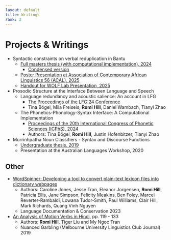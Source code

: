 ```yaml
---
layout: default
title: Writings
rank: 2
---
```


# Projects & Writings

- Syntactic constraints on verbal reduplication in Bantu
  - [Full masters thesis (with computational implementation), 2024](assets/files/hill_masters_thesis_full.pdf)
    - [Condensed version](assets/files/hill_masters_thesis_shortened.pdf)
  - [Poster Presentation at Association of Contemporary African Linguistics 56 (ACAL), 2025](assets/files/hill_acal_poster.pdf)
  - [Handout for WOLF Lab Presentation, 2025](assets/files/hill_wolf_lab_presentation.pdf)
- Prosodic Structure at the Interface Between Language and Speech
  - Language redundancy and acoustic salience: An account in LFG
    - [The Proceedings of the LFG'24 Conference](https://lfg-proceedings.org/lfg/index.php/main/article/view/60)
    - Tina Bögel, Mila Freiseis, **Romi Hill**, Daniel Wambach, Tianyi Zhao
  - The Phonetics-Phonology-Syntax Interface: A Computational Implementation
    - [Proceedings of the 20th International Congress of Phonetic Sciences (ICPhS), 2024](https://www.internationalphoneticassociation.org/icphs-proceedings/ICPhS2023/full_papers/629.pdf)
    - Authors: Tina Bögel, **Romi Hill**, Justin Hofenbitzer, Tianyi Zhao
- Murrinhpatha Noun Classifiers - Syntax and Discourse Functions
  - [Undergraduate thesis, 2019](assets/files/hill_undergrad_thesis.pdf)
  - Presentation at the Australian Languages Workshop, 2020

## Other
- [WordSpinner: Developing a tool to convert plain-text lexicon files into dictionary webpages](https://scholarspace.manoa.hawaii.edu/items/644f42d4-ec80-461e-a4ea-8dad91afe433)
  - Authors: Caroline Jones, Jesse Tran, Eleanor Jorgensen, **Romi Hill**, Patricia Ellis, Jane Simpson, Felicity Meakins, Ben Foley, Marcel Reverter-Rambaldi, Lowana Tudor-Smith, Paul Williams, Clair Hill, Mark Richards, Quang Vinh Nguyen
  - Language Documentation & Conservation 2023
- [An Analysis of Motion Verbs in Hindi](https://unimelbling.github.io/journal/2019/2019journal.pdf), pp. 119 - 133
  - Authors: **Romi Hill**, Tiger Liu and My Ngoc Tran
  - Nuanced Garbling (Melbourne University Linguistics Club Journal) 2019
